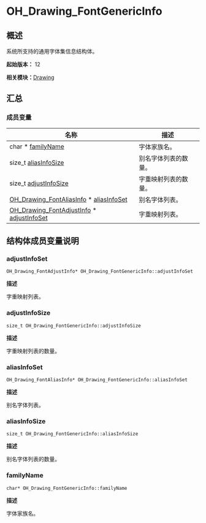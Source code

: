 # OH_Drawing_FontGenericInfo


## 概述

系统所支持的通用字体集信息结构体。

**起始版本：** 12

**相关模块：**[Drawing](_drawing.md)


## 汇总


### 成员变量

| 名称 | 描述 | 
| -------- | -------- |
| char \* [familyName](#familyname) | 字体家族名。  | 
| size_t [aliasInfoSize](#aliasinfosize) | 别名字体列表的数量。  | 
| size_t [adjustInfoSize](#adjustinfosize) | 字重映射列表的数量。  | 
| [OH_Drawing_FontAliasInfo](_o_h___drawing___font_alias_info.md) \* [aliasInfoSet](#aliasinfoset) | 别名字体列表。  | 
| [OH_Drawing_FontAdjustInfo](_o_h___drawing___font_adjust_info.md) \* [adjustInfoSet](#adjustinfoset) | 字重映射列表。  | 


## 结构体成员变量说明


### adjustInfoSet

```
OH_Drawing_FontAdjustInfo* OH_Drawing_FontGenericInfo::adjustInfoSet
```
**描述**

字重映射列表。


### adjustInfoSize

```
size_t OH_Drawing_FontGenericInfo::adjustInfoSize
```
**描述**

字重映射列表的数量。


### aliasInfoSet

```
OH_Drawing_FontAliasInfo* OH_Drawing_FontGenericInfo::aliasInfoSet
```
**描述**

别名字体列表。


### aliasInfoSize

```
size_t OH_Drawing_FontGenericInfo::aliasInfoSize
```
**描述**

别名字体列表的数量。


### familyName

```
char* OH_Drawing_FontGenericInfo::familyName
```
**描述**

字体家族名。
